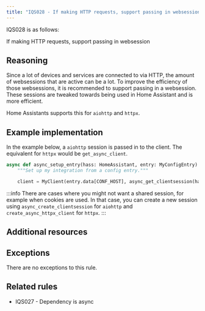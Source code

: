 ```yaml
---
title: "IQS028 - If making HTTP requests, support passing in websession"
---
```


IQS028 is as follows:

If making HTTP requests, support passing in websession

## Reasoning

Since a lot of devices and services are connected to via HTTP, the amount of websessions that are active can be a lot.
To improve the efficiency of those websessions, it is recommended to support passing in a websession.
These sessions are tweaked towards being used in Home Assistant and is more efficient.

Home Assistants supports this for `aiohttp` and `httpx`.

## Example implementation

In the example below, a `aiohttp` session is passed in to the client.
The equivalent for `httpx` would be `get_async_client`.

```python
async def async_setup_entry(hass: HomeAssistant, entry: MyConfigEntry) -> bool:
    """Set up my integration from a config entry."""

    client = MyClient(entry.data[CONF_HOST], async_get_clientsession(hass))
```

:::info
There are cases where you might not want a shared session, for example when cookies are used.
In that case, you can create a new session using `async_create_clientsession` for `aiohttp` and `create_async_httpx_client` for `httpx`.
:::

## Additional resources


## Exceptions

There are no exceptions to this rule.

## Related rules

- IQS027 - Dependency is async